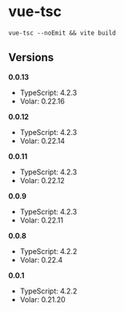 # vue-tsc

`vue-tsc --noEmit && vite build`

## Versions

**0.0.13**
- TypeScript: 4.2.3
- Volar: 0.22.16

**0.0.12**
- TypeScript: 4.2.3
- Volar: 0.22.14

**0.0.11**
- TypeScript: 4.2.3
- Volar: 0.22.12

**0.0.9**
- TypeScript: 4.2.3
- Volar: 0.22.11

**0.0.8**
- TypeScript: 4.2.2
- Volar: 0.22.4

**0.0.1**
- TypeScript: 4.2.2
- Volar: 0.21.20
